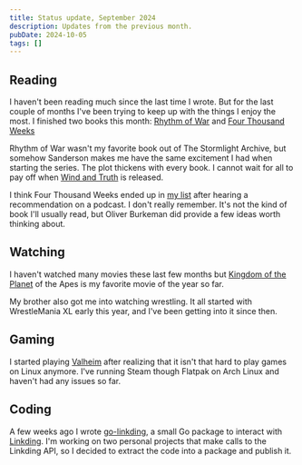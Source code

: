 ```yaml
---
title: Status update, September 2024
description: Updates from the previous month.
pubDate: 2024-10-05
tags: []
---
```


## Reading

I haven't been reading much since the last time I wrote. But for the last couple of months I've been trying to keep up
with the things I enjoy the most. I finished two books this month:
[Rhythm of War](https://www.goodreads.com/book/show/49021976-rhythm-of-war) and
[Four Thousand Weeks](https://www.goodreads.com/book/show/54785515-four-thousand-weeks)

Rhythm of War wasn't my favorite book out of The Stormlight Archive, but somehow Sanderson makes me have the same
excitement I had when starting the series. The plot thickens with every book. I cannot wait for all to pay off when
[Wind and Truth](https://www.goodreads.com/book/show/203578847-wind-and-truth) is released.

I think Four Thousand Weeks ended up in [my list](/notes/books) after hearing a recommendation on a podcast. I don't
really remember. It's not the kind of book I'll usually read, but Oliver Burkeman did provide a few ideas worth thinking
about.

## Watching

I haven't watched many movies these last few months but
[Kingdom of the Planet](https://letterboxd.com/film/kingdom-of-the-planet-of-the-apes/) of the Apes is my favorite movie
of the year so far.

My brother also got me into watching wrestling. It all started with WrestleMania XL early this year, and I've been
getting into it since then.

## Gaming

I started playing [Valheim](https://www.valheimgame.com/) after realizing that it isn't that hard to play games on Linux
anymore. I've running Steam though Flatpak on Arch Linux and haven't had any issues so far.

## Coding

A few weeks ago I wrote [go-linkding](https://github.com/piero-vic/go-linkding), a small Go package to interact with
[Linkding](https://linkding.link/). I'm working on two personal projects that make calls to the Linkding API, so I
decided to extract the code into a package and publish it.
